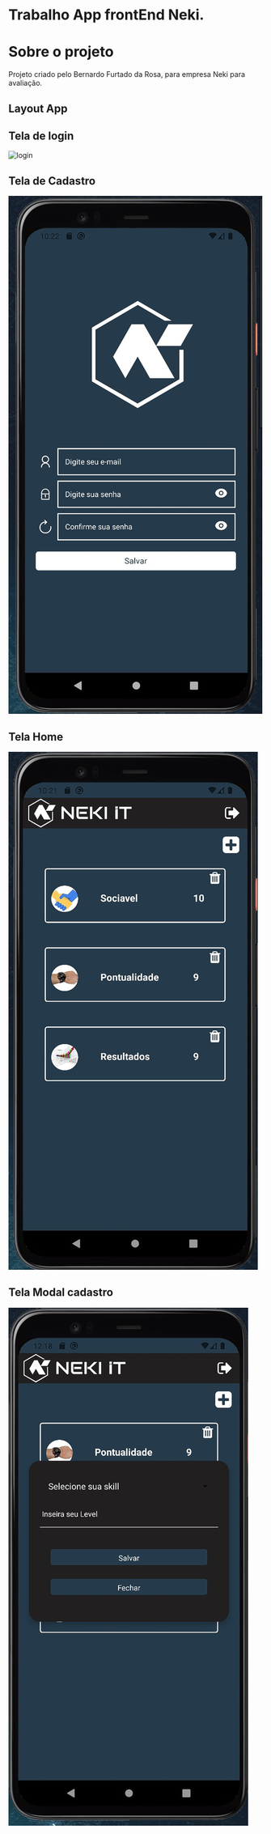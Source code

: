
# Trabalho App frontEnd Neki.

# Sobre o projeto

Projeto criado pelo Bernardo Furtado da Rosa, para empresa Neki para avaliação. 

## Layout App

## Tela de login
![login](https://user-images.githubusercontent.com/86376508/151679788-090d2c7d-3dd4-4dcc-9a30-1272bbd3662a.jpeg)

## Tela de Cadastro
![cadastro](https://github.com/Befrosa/FrontApp/blob/main/assets/Telas/cadastro.jpeg)

## Tela Home
![home](https://github.com/Befrosa/FrontApp/blob/main/assets/Telas/home.jpeg)

## Tela Modal cadastro

![ModalCadastro](https://github.com/Befrosa/FrontApp/blob/main/assets/Telas/ModalCadastro.jpeg)
